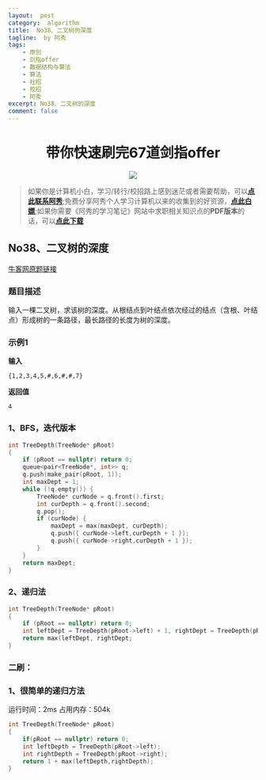 ```yaml
---
layout:  post
category:  algorithm
title:  No38、二叉树的深度
tagline:  by 阿秀
tags:
    - 原创
    - 剑指offer
    - 数据结构与算法
    - 算法
    - 社招
    - 校招
    - 阿秀
excerpt: No38、二叉树的深度
comment: false
---
```


<h1 align="center">带你快速刷完67道剑指offer</h1>

<div align="center">
  <a href="/notes/05-xiustar/01-xiustar_reading_guide/01-introduce.html#阿秀组建了一个校招学习圈子">
      <img src="https://axiu-image-bed.oss-cn-shanghai.aliyuncs.com/img/202205222116157.png">
  </a></div>


> 如果你是计算机小白，学习/转行/校招路上感到迷茫或者需要帮助，可以<font style="font-weight:bold; color:#4169E1;text-decoration:underline;">[点此联系阿秀](/notes/08-other/02-question.html#_4、阿秀-如何才能联系到你)</font>;免费分享阿秀个人学习计算机以来的收集到的好资源，<font style="font-weight:bold; color:#4169E1;text-decoration:underline;">[点此白嫖](/notes/07-resources/01-free/01-introduce.html)</font>;如果你需要《阿秀的学习笔记》网站中求职相关知识点的**PDF版本**的话，可以<font style="font-weight:bold; color:#4169E1;text-decoration:underline;">[点此下载](/notes/08-other/02-question.html#_5、如何下载阿秀的学习笔记内容pdf版本)</font> 



## **No38、二叉树的深度**

 <font style="font-weight:normal; color:#4169E1;text-decoration:underline;" target="_blank">[牛客网原题链接](https://www.nowcoder.com/practice/435fb86331474282a3499955f0a41e8b?tpId=13&&tqId=11191&rp=1&ru=/ta/coding-interviews&qru=/ta/coding-interviews/question-ranking)</font>

### **题目描述**

输入一棵二叉树，求该树的深度。从根结点到叶结点依次经过的结点（含根、叶结点）形成树的一条路径，最长路径的长度为树的深度。

### **示例1**

**输入**

```
{1,2,3,4,5,#,6,#,#,7}
```
**返回值**

```
4
```



### **1、BFS，迭代版本**

~~~cpp
int TreeDepth(TreeNode* pRoot)
{
	if (pRoot == nullptr) return 0;
	queue<pair<TreeNode*, int>> q;
	q.push(make_pair(pRoot, 1));
	int maxDept = 1;
	while (!q.empty()) {
		TreeNode* curNode = q.front().first;
		int curDepth = q.front().second;
		q.pop();
		if (curNode) {
			maxDept = max(maxDept, curDepth);
			q.push({ curNode->left,curDepth + 1 });
			q.push({ curNode->right,curDepth + 1 });
		}
	}
	return maxDept;
}
~~~



### **2、递归法**

~~~cpp
int TreeDepth(TreeNode* pRoot)
{
	if (pRoot == nullptr) return 0;
	int leftDept = TreeDepth(pRoot->left) + 1, rightDept = TreeDepth(pRoot->right) + 1;
	return max(leftDept, rightDept;
}
~~~



### **二刷：**

### **1、很简单的递归方法**

运行时间：2ms 占用内存：504k

~~~cpp
int TreeDepth(TreeNode* pRoot)
{    
    if(pRoot == nullptr) return 0;
    int leftDepth = TreeDepth(pRoot->left);
    int rightDepth = TreeDepth(pRoot->right);
    return 1 + max(leftDepth,rightDepth);
}
~~~


<p id = "二叉树的深度"></p>

